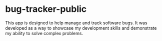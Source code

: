 # bug-tracker-public
This app is designed to help manage and track software bugs. It was developed as a way to showcase my development skills and demonstrate my ability to solve complex problems.
